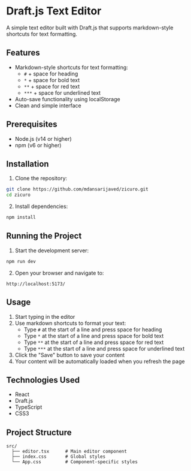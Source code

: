 # Draft.js Text Editor

A simple text editor built with Draft.js that supports markdown-style shortcuts for text formatting.

## Features

- Markdown-style shortcuts for text formatting:
  - `#` + space for heading
  - `*` + space for bold text
  - `**` + space for red text
  - `***` + space for underlined text
- Auto-save functionality using localStorage
- Clean and simple interface

## Prerequisites

- Node.js (v14 or higher)
- npm (v6 or higher)

## Installation

1. Clone the repository:

```bash
git clone https://github.com/mdansarijaved/zicuro.git
cd zicuro
```

2. Install dependencies:

```bash
npm install
```

## Running the Project

1. Start the development server:

```bash
npm run dev
```

2. Open your browser and navigate to:

```
http://localhost:5173/
```

## Usage

1. Start typing in the editor
2. Use markdown shortcuts to format your text:
   - Type `#` at the start of a line and press space for heading
   - Type `*` at the start of a line and press space for bold text
   - Type `**` at the start of a line and press space for red text
   - Type `***` at the start of a line and press space for underlined text
3. Click the "Save" button to save your content
4. Your content will be automatically loaded when you refresh the page

## Technologies Used

- React
- Draft.js
- TypeScript
- CSS3

## Project Structure

```
src/
  ├── editor.tsx      # Main editor component
  ├── index.css       # Global styles
  └── App.css         # Component-specific styles
```
